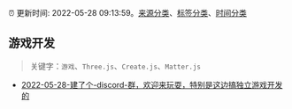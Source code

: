 :alarm_clock: 更新时间: 2022-05-28 09:13:59。[来源分类](../README.md)、[标签分类](../TAGS.md)、[时间分类](../TIMELINE.md)

## 游戏开发


> 关键字：`游戏`、`Three.js`、`Create.js`、`Matter.js`



- [2022-05-28-建了个-discord-群，欢迎来玩耍，特别是这边搞独立游戏开发的](https://www.v2ex.com/t/855856) 